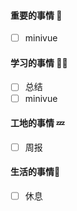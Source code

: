 

#### 重要的事情 🍎

- [ ] minivue

#### 学习的事情 🧑‍💻

- [ ] 总结
- [ ] minivue

#### 工地的事情 💤

- [ ] 周报

#### 生活的事情🍒

- [ ] 休息

